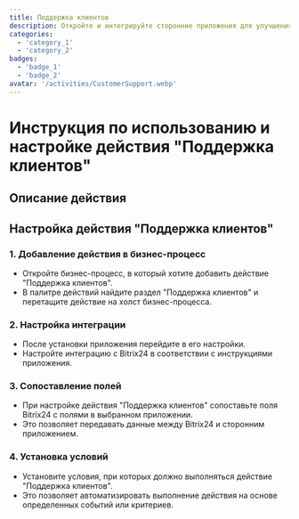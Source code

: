 ```yaml
---
title: Поддержка клиентов
description: Откройте и интегрируйте сторонние приложения для улучшения вашего бизнеса.
categories: 
  - 'category_1'
  - 'category_2'
badges: 
  - 'badge_1'
  - 'badge_2'
avatar: '/activities/CustomerSupport.webp'
---
```

# Инструкция по использованию и настройке действия "Поддержка клиентов"

## Описание действия

## **Настройка действия "Поддержка клиентов"**

### 1. Добавление действия в бизнес-процесс
- Откройте бизнес-процесс, в который хотите добавить действие "Поддержка клиентов".
- В палитре действий найдите раздел "Поддержка клиентов" и перетащите действие на холст бизнес-процесса.

### 2. Настройка интеграции
- После установки приложения перейдите в его настройки.
- Настройте интеграцию с Bitrix24 в соответствии с инструкциями приложения.

### 3. Сопоставление полей
- При настройке действия "Поддержка клиентов" сопоставьте поля Bitrix24 с полями в выбранном приложении.
- Это позволяет передавать данные между Bitrix24 и сторонним приложением.

### 4. Установка условий
- Установите условия, при которых должно выполняться действие "Поддержка клиентов".
- Это позволяет автоматизировать выполнение действия на основе определенных событий или критериев.